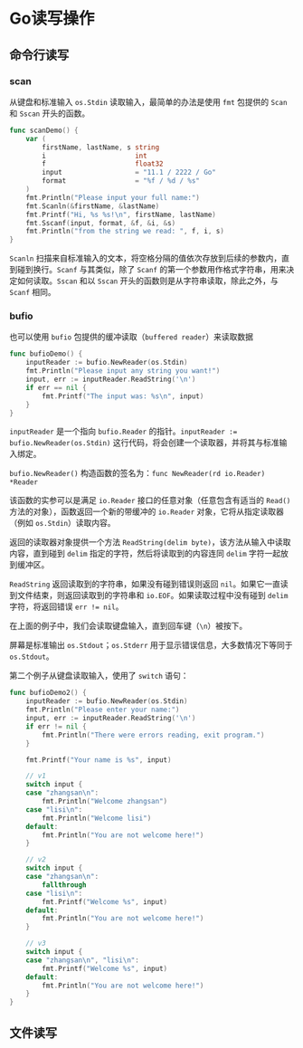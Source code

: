 # Go读写操作

## 命令行读写

### scan

从键盘和标准输入 `os.Stdin` 读取输入，最简单的办法是使用 `fmt` 包提供的 `Scan` 和 `Sscan` 开头的函数。

```go
func scanDemo() {
	var (
		firstName, lastName, s string
		i                      int
		f                      float32
		input                  = "11.1 / 2222 / Go"
		format                 = "%f / %d / %s"
	)
	fmt.Println("Please input your full name:")
	fmt.Scanln(&firstName, &lastName)
	fmt.Printf("Hi, %s %s!\n", firstName, lastName)
	fmt.Sscanf(input, format, &f, &i, &s)
	fmt.Println("from the string we read: ", f, i, s)
}
```

`Scanln` 扫描来自标准输入的文本，将空格分隔的值依次存放到后续的参数内，直到碰到换行。`Scanf` 与其类似，除了 `Scanf` 的第一个参数用作格式字符串，用来决定如何读取。`Sscan` 和以 `Sscan` 开头的函数则是从字符串读取，除此之外，与 `Scanf` 相同。

### bufio

也可以使用 `bufio` 包提供的缓冲读取（`buffered reader`）来读取数据

```go
func bufioDemo() {
	inputReader := bufio.NewReader(os.Stdin)
	fmt.Println("Please input any string you want!")
	input, err := inputReader.ReadString('\n')
	if err == nil {
		fmt.Printf("The input was: %s\n", input)
	}
}
```

`inputReader` 是一个指向 `bufio.Reader` 的指针。`inputReader := bufio.NewReader(os.Stdin)` 这行代码，将会创建一个读取器，并将其与标准输入绑定。

`bufio.NewReader()` 构造函数的签名为：`func NewReader(rd io.Reader) *Reader`

该函数的实参可以是满足 `io.Reader` 接口的任意对象（任意包含有适当的 `Read()` 方法的对象），函数返回一个新的带缓冲的 `io.Reader` 对象，它将从指定读取器（例如 `os.Stdin`）读取内容。

返回的读取器对象提供一个方法 `ReadString(delim byte)`，该方法从输入中读取内容，直到碰到 `delim` 指定的字符，然后将读取到的内容连同 `delim` 字符一起放到缓冲区。

`ReadString` 返回读取到的字符串，如果没有碰到错误则返回 `nil`。如果它一直读到文件结束，则返回读取到的字符串和 `io.EOF`。如果读取过程中没有碰到 `delim` 字符，将返回错误 `err != nil`。

在上面的例子中，我们会读取键盘输入，直到回车键（`\n`）被按下。

屏幕是标准输出 `os.Stdout`；`os.Stderr` 用于显示错误信息，大多数情况下等同于 `os.Stdout`。

第二个例子从键盘读取输入，使用了 `switch` 语句：

```go
func bufioDemo2() {
	inputReader := bufio.NewReader(os.Stdin)
	fmt.Println("Please enter your name:")
	input, err := inputReader.ReadString('\n')
	if err != nil {
		fmt.Println("There were errors reading, exit program.")
	}

	fmt.Printf("Your name is %s", input)

	// v1
	switch input {
	case "zhangsan\n":
		fmt.Println("Welcome zhangsan")
	case "lisi\n":
		fmt.Println("Welcome lisi")
	default:
		fmt.Println("You are not welcome here!")
	}

	// v2
	switch input {
	case "zhangsan\n":
		fallthrough
	case "lisi\n":
		fmt.Printf("Welcome %s", input)
	default:
		fmt.Println("You are not welcome here!")
	}

	// v3
	switch input {
	case "zhangsan\n", "lisi\n":
		fmt.Printf("Welcome %s", input)
	default:
		fmt.Println("You are not welcome here!")
	}
}
```

## 文件读写